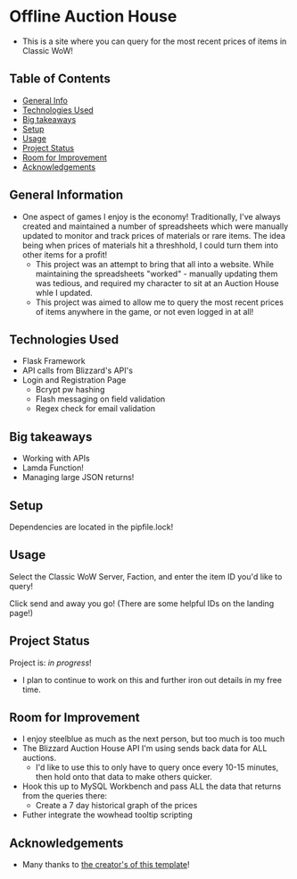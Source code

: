 # Offline Auction House
  - This is a site where you can query for the most recent prices of items in Classic WoW!


## Table of Contents
* [General Info](#general-information)
* [Technologies Used](#technologies-used)
* [Big takeaways](#Big-takeaways)
* [Setup](#setup)
* [Usage](#usage)
* [Project Status](#project-status)
* [Room for Improvement](#room-for-improvement)
* [Acknowledgements](#acknowledgements)


## General Information
- One aspect of games I enjoy is the economy! Traditionally, I've always created and maintained a number of spreadsheets which were manually updated to monitor and track prices of materials or rare items. The idea being when prices of materials hit a threshhold, I could turn them into other items for a profit!
  -  This project was an attempt to bring that all into a website. While maintaining the spreadsheets "worked" - manually updating them was tedious, and required my character to sit at an Auction House whle I updated.
  -  This project was aimed to allow me to query the most recent prices of items anywhere in the game, or not even logged in at all!

## Technologies Used
  - Flask Framework
  - API calls from Blizzard's API's
  - Login and Registration Page
    - Bcrypt pw hashing
    - Flash messaging on field validation
    - Regex check for email validation


## Big takeaways
- Working with APIs
- Lamda Function!
- Managing large JSON returns!


## Setup
Dependencies are located in the pipfile.lock!


## Usage
Select the Classic WoW Server, Faction, and enter the item ID you'd like to query!

Click send and away you go!
(There are some helpful IDs on the landing page!)


## Project Status
Project is: _in progress_! 
  - I plan to continue to work on this and further iron out details in my free time.


## Room for Improvement
  - I enjoy steelblue as much as the next person, but too much is too much
  - The Blizzard Auction House API I'm using sends back data for ALL auctions. 
    - I'd like to use this to only have to query once every 10-15 minutes, then hold onto that data to make others quicker.
  - Hook this up to MySQL Workbench and pass ALL the data that returns from the queries there:
    - Create a 7 day historical graph of the prices
  - Futher integrate the wowhead tooltip scripting

## Acknowledgements
- Many thanks to [the creator's of this template](https://github.com/ritaly/README-cheatsheet/blob/master/README.md)!
